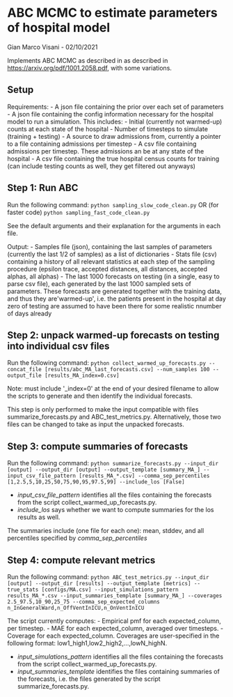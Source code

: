 # ABC MCMC to estimate parameters of hospital model
Gian Marco Visani - 02/10/2021

Implements ABC MCMC as described in as described in https://arxiv.org/pdf/1001.2058.pdf, with some variations.

## Setup

Requirements:
    - A json file containing the prior over each set of parameters
    - A json file containing the config information necessary for the hospital model to run a simulation. This includes:
        - Initial (currently not warmed-up) counts at each state of the hospital
        - Number of timesteps to simulate (training + testing)
        - A source to draw admissions from, currently a pointer to a file containing admissions per timestep
        - A csv file containing admissions per timestep. These admissions an be at any state of the hospital
    - A csv file containing the true hospital census counts for training (can include testing counts as well, they get filtered out anyways)

## Step 1: Run ABC

Run the following command:
    `python sampling_slow_code_clean.py`
    OR (for faster code)
    `python sampling_fast_code_clean.py`

See the default arguments and their explanation for the arguments in each file.

Output:
    - Samples file (json), containing the last samples of parameters (currently the last 1/2 of samples) as a list of dictionaries
    - Stats file (csv) containing a history of all relevant statistics at each step of the sampling procedure (epsilon trace, accepted distances, all distances, accepted alphas, all alphas)
    - The last 1000 forecasts on testing (in a single, easy to parse csv file), each generated by the last 1000 sampled sets of parameters. These forecasts are generated together with the training data, and thus they are'warmed-up', i.e. the patients present in the hospital at day zero of testing are assumed to have been there for some realistic nnumber of days already

## Step 2: unpack warmed-up forecasts on testing into individual csv files

Run the following command:
    `python collect_warmed_up_forecasts.py --concat_file [results/abc_MA_last_forecasts.csv] --num_samples 100 --output_file [results_MA_index=0.csv]`

Note: must include '\_index=0' at the end of your desired filename to allow the scripts to generate and then identify the individual forecasts.

This step is only performed to make the input compatible with files summarize_forecasts.py and ABC_test_metrics.py. Alternatively, those two files can be changed to take as input the unpacked forecasts.

## Step 3: compute summaries of forecasts

Run the following command:
    `python summarize_forecasts.py --input_dir [output] --output_dir [output] --output_template [summary_MA_]
                                   --input_csv_file_pattern [results_MA_*.csv] --comma_sep_percentiles [1,2.5,5,10,25,50,75,90,95,97.5,99]
                                   --include_los [False]`

- *input_csv_file_pattern* identifies all the files containing the forecasts from the script collect_warmed_up_forecasts.py.
- *include_los* says whether we want to compute summaries for the los results as well.

The summaries include (one file for each one): mean, stddev, and all percentiles specified by *comma_sep_percentiles*

## Step 4: compute relevant metrics

Run the following command:
    `python ABC_test_metrics.py --input_dir [output] --output_dir [results] --output_template [metrics]
                                --true_stats [configs/MA.csv] --input_simulations_pattern results_MA_*.csv
                                --input_summaries_template [summary_MA_] --coverages 2.5_97.5,10_90,25_75
                                --comma_sep_expected_columns n_InGeneralWard,n_OffVentInICU,n_OnVentInICU`

The script currently computes:
    - Empirical pmf for each expected_column, per timestep.
    - MAE for each expected_column, averaged over timesteps.
    - Coverage for each expected_column. Coverages are user-specified in the following format: low1_high1,low2_high2,...,lowN_highN.

- *input_simulations_pattern* identifies all the files containing the forecasts from the script collect_warmed_up_forecasts.py.
- *input_summaries_template* identifies the files containing summaries of the forecasts, i.e. the files generated by the script summarize_forecasts.py.
